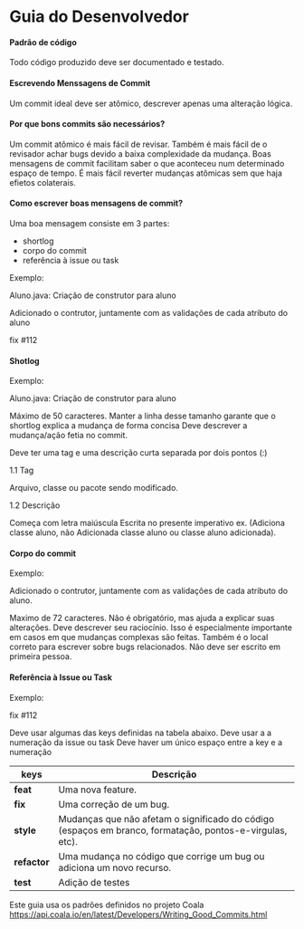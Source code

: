 # Guia do Desenvolvedor

#### Padrão de código

Todo código produzido deve ser documentado e testado. 


#### Escrevendo Menssagens de Commit

Um commit ideal deve ser atômico, descrever apenas uma alteração lógica.


#### Por que bons commits são necessários?


Um commit atômico é mais fácil de revisar. Também é mais fácil de o revisador achar
bugs devido a baixa complexidade da mudança.
Boas mensagens de commit facilitam saber o que aconteceu num determinado espaço de
tempo.
É mais fácil reverter mudanças atômicas sem que haja efietos colaterais.

#### Como escrever boas mensagens de commit?

Uma boa mensagem consiste em 3 partes:
* shortlog
* corpo do commit
* referência à issue ou task

Exemplo:

Aluno.java: Criação de construtor para aluno

Adicionado o contrutor, juntamente com as validações de cada atributo do aluno

fix #112

#### Shotlog

Exemplo:

Aluno.java: Criação de construtor para aluno

Máximo de 50 caracteres.
Manter a linha desse tamanho garante que o shortlog explica a mudança de forma concisa
Deve descrever a mudança/ação fetia no commit.

Deve ter uma tag e uma descrição curta separada por dois pontos (:)


1.1 Tag


Arquivo, classe ou pacote sendo modificado.


1.2 Descrição


Começa com letra maiúscula
Escrita no presente imperativo ex. (Adiciona classe aluno, não Adicionada
classe aluno ou classe aluno adicionada).


#### Corpo do commit

Exemplo:

Adicionado o contrutor, juntamente com as validações de cada atributo do aluno.

Maximo de 72 caracteres.
Não é obrigatório, mas ajuda a explicar suas alterações.
Deve descrever seu raciocínio. Isso é especialmente importante em casos em que mudanças complexas são feitas. Também é o local correto para escrever sobre bugs relacionados.
Não deve ser escrito em primeira pessoa.



#### Referência à Issue ou Task

Exemplo:

fix #112

Deve usar algumas das keys definidas na tabela abaixo.
Deve usar a a numeração da issue ou task
Deve haver um único espaço entre a key e a numeração

| keys         | Descrição                                                                                               |
| -------------|---------------------------------------------------------------------------------------------------------|
| **feat**     | Uma nova feature.                                                                                       |
| **fix**      | Uma correção de um bug.                                                                                 |
| **style**    | Mudanças que não afetam o significado do código (espaços em branco, formatação, pontos-e-virgulas, etc).|
| **refactor** | Uma mudança no código que corrige um bug ou adiciona um novo recurso.                                   |
| **test**     | Adição de testes                                                                                        |



Este guia usa os padrões definidos no projeto Coala https://api.coala.io/en/latest/Developers/Writing_Good_Commits.html

